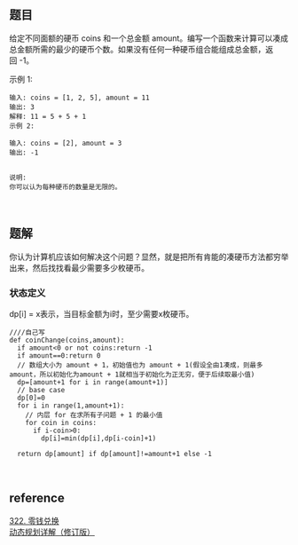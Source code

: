 ## 题目
给定不同面额的硬币 coins 和一个总金额 amount。编写一个函数来计算可以凑成总金额所需的最少的硬币个数。如果没有任何一种硬币组合能组成总金额，返回 -1。

示例 1:
```
输入: coins = [1, 2, 5], amount = 11
输出: 3 
解释: 11 = 5 + 5 + 1
示例 2:

输入: coins = [2], amount = 3
输出: -1
 

说明:
你可以认为每种硬币的数量是无限的。
```

&nbsp;
## 题解
你认为计算机应该如何解决这个问题？显然，就是把所有肯能的凑硬币方法都穷举出来，然后找找看最少需要多少枚硬币。

### 状态定义
dp[i] = x表示，当目标金额为i时，至少需要x枚硬币。
```
////自己写
def coinChange(coins,amount):
  if amount<0 or not coins:return -1
  if amount==0:return 0
  // 数组大小为 amount + 1，初始值也为 amount + 1(假设全由1凑成，则最多amount，所以初始化为amount + 1就相当于初始化为正无穷，便于后续取最小值)
  dp=[amount+1 for i in range(amount+1)]
  // base case
  dp[0]=0
  for i in range(1,amount+1):
    // 内层 for 在求所有子问题 + 1 的最小值
    for coin in coins:
      if i-coin>0:
        dp[i]=min(dp[i],dp[i-coin]+1)
  
  return dp[amount] if dp[amount]!=amount+1 else -1
```

&nbsp;
## reference
[322. 零钱兑换](https://leetcode-cn.com/problems/coin-change/)   
[动态规划详解（修订版）](https://mp.weixin.qq.com/s?__biz=MzAxODQxMDM0Mw==&mid=2247484731&idx=1&sn=f1db6dee2c8e70c42240aead9fd224e6&chksm=9bd7fb33aca07225bee0b23a911c30295e0b90f393af75eca377caa4598ffb203549e1768336&scene=21#wechat_redirect)
